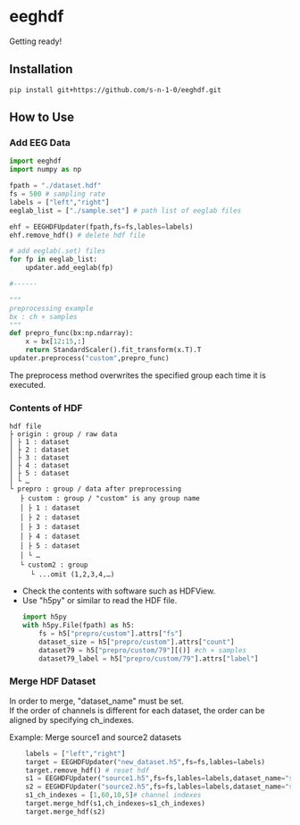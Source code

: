 # eeghdf
Getting ready!

## Installation
`
pip install git+https://github.com/s-n-1-0/eeghdf.git
`

## How to Use
### Add EEG Data
```python
import eeghdf
import numpy as np

fpath = "./dataset.hdf"
fs = 500 # sampling rate
labels = ["left","right"]
eeglab_list = ["./sample.set"] # path list of eeglab files

ehf = EEGHDFUpdater(fpath,fs=fs,lables=labels)
ehf.remove_hdf() # delete hdf file

# add eeglab(.set) files
for fp in eeglab_list:
    updater.add_eeglab(fp)

#------

"""
preprocessing example
bx : ch × samples
"""
def prepro_func(bx:np.ndarray): 
    x = bx[12:15,:]
    return StandardScaler().fit_transform(x.T).T
updater.preprocess("custom",prepro_func)
```

The preprocess method overwrites the specified group each time it is executed.

### Contents of HDF
```
hdf file
├ origin : group / raw data
│ ├ 1 : dataset
│ ├ 2 : dataset
│ ├ 3 : dataset
│ ├ 4 : dataset
│ ├ 5 : dataset
│ └ …
└ prepro : group / data after preprocessing
　 ├ custom : group / "custom" is any group name
　 │ ├ 1 : dataset
　 │ ├ 2 : dataset
　 │ ├ 3 : dataset
　 │ ├ 4 : dataset
　 │ ├ 5 : dataset
　 │ └ …
　 └ custom2 : group
　 　 └ ...omit (1,2,3,4,…)
```

+ Check the contents with software such as HDFView.
+ Use "h5py" or similar to read the HDF file.
    ```python
    import h5py
    with h5py.File(fpath) as h5:
        fs = h5["prepro/custom"].attrs["fs"]
        dataset_size = h5["prepro/custom"].attrs["count"]
        dataset79 = h5["prepro/custom/79"][()] #ch × samples
        dataset79_label = h5["prepro/custom/79"].attrs["label"]
    ```

### Merge HDF Dataset
In order to merge, "dataset_name" must be set.  
If the order of channels is different for each dataset, the order can be aligned by specifying ch_indexes.

Example: Merge source1 and source2 datasets
```python
    labels = ["left","right"]
    target = EEGHDFUpdater("new_dataset.h5",fs=fs,lables=labels)
    target.remove_hdf() # reset hdf
    s1 = EEGHDFUpdater("source1.h5",fs=fs,lables=labels,dataset_name="source1")
    s2 = EEGHDFUpdater("source2.h5",fs=fs,lables=labels,dataset_name="source2")
    s1_ch_indexes = [1,60,10,5]# channel indexes
    target.merge_hdf(s1,ch_indexes=s1_ch_indexes)
    target.merge_hdf(s2)
```